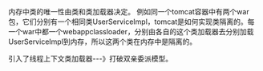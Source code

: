 

内存中类的唯一性由类和类加载器决定。
例如同一个tomcat容器中有两个war包，它们分别有一个相同类UserServiceImpl，tomcat是如何实现类隔离的。每一个war中都一个webappclassloader，分别由各自的这个类加载器去分别加载UserServiceImpl到内存，所以这两个类在内存中是隔离的。


引入了线程上下文类加载器---》打破双亲委派模型。